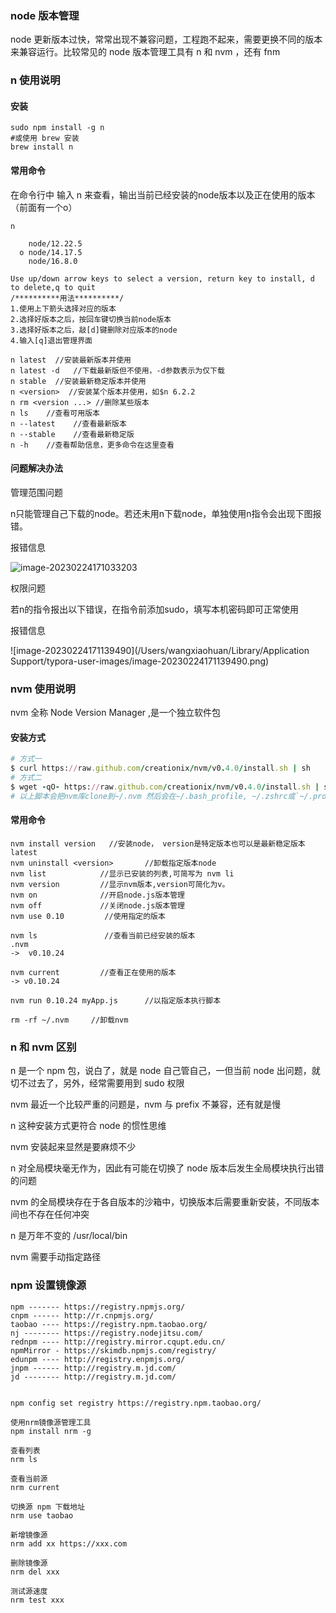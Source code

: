 ### node 版本管理

node 更新版本过快，常常出现不兼容问题，工程跑不起来，需要更换不同的版本来兼容运行。比较常见的 node 版本管理工具有 n 和 nvm ，还有 fnm

### n 使用说明

#### 安装

```
sudo npm install -g n
#或使用 brew 安装
brew install n
```

#### 常用命令

在命令行中 输入 n 来查看，输出当前已经安装的node版本以及正在使用的版本（前面有一个o）

```
n

    node/12.22.5
  ο node/14.17.5
    node/16.8.0

Use up/down arrow keys to select a version, return key to install, d to delete,q to quit
/**********用法**********/
1.使用上下箭头选择对应的版本
2.选择好版本之后，按回车键切换当前node版本
3.选择好版本之后，敲[d]键删除对应版本的node
4.输入[q]退出管理界面

n latest  //安装最新版本并使用  
n latest -d   //下载最新版但不使用，-d参数表示为仅下载  
n stable  //安装最新稳定版本并使用  
n <version>  //安装某个版本并使用，如$n 6.2.2  
n rm <version ...> //删除某些版本  
n ls    //查看可用版本  
n --latest    //查看最新版本  
n --stable    //查看最新稳定版  
n -h    //查看帮助信息，更多命令在这里查看  
```

#### 问题解决办法

管理范围问题

n只能管理自己下载的node。若还未用n下载node，单独使用n指令会出现下图报错。

报错信息

![image-20230224171033203](http://image.wangxiaohuan.com/blog/image/202302241710850.png)

权限问题

若n的指令报出以下错误，在指令前添加sudo，填写本机密码即可正常使用

报错信息

![image-20230224171139490](/Users/wangxiaohuan/Library/Application Support/typora-user-images/image-20230224171139490.png)



### nvm 使用说明

nvm 全称 Node Version Manager ,是一个独立软件包

#### 安装方式

```ruby
# 方式一
$ curl https://raw.github.com/creationix/nvm/v0.4.0/install.sh | sh
# 方式二
$ wget -qO- https://raw.github.com/creationix/nvm/v0.4.0/install.sh | sh
# 以上脚本会把nvm库clone到~/.nvm 然后会在~/.bash_profile, ~/.zshrc或`~/.profile末尾添加source，安装完成之后，你可以用以下命令来安装node
```

#### 常用命令

```cobol
nvm install version   //安装node， version是特定版本也可以是最新稳定版本latest
nvm uninstall <version>       //卸载指定版本node
nvm list            //显示已安装的列表,可简写为 nvm li
nvm version         //显示nvm版本,version可简化为v。
nvm on              //开启node.js版本管理
nvm off             //关闭node.js版本管理
nvm use 0.10         //使用指定的版本   
      
nvm ls               //查看当前已经安装的版本  
.nvm  
->  v0.10.24  
      
nvm current         //查看正在使用的版本  
-> v0.10.24  
      
nvm run 0.10.24 myApp.js      //以指定版本执行脚本  

rm -rf ~/.nvm     //卸载nvm
```



### n 和 nvm 区别

n 是一个 npm 包，说白了，就是 node 自己管自己，一但当前 node 出问题，就切不过去了，另外，经常需要用到 sudo 权限


nvm 最近一个比较严重的问题是，nvm 与 prefix 不兼容，还有就是慢

n 这种安装方式更符合 node 的惯性思维

nvm 安装起来显然是要麻烦不少

n 对全局模块毫无作为，因此有可能在切换了 node 版本后发生全局模块执行出错的问题

nvm 的全局模块存在于各自版本的沙箱中，切换版本后需要重新安装，不同版本间也不存在任何冲突

n 是万年不变的 /usr/local/bin

nvm 需要手动指定路径



### npm 设置镜像源

```text
npm ------- https://registry.npmjs.org/
cnpm ------ http://r.cnpmjs.org/
taobao ---- https://registry.npm.taobao.org/
nj -------- https://registry.nodejitsu.com/
rednpm ---- http://registry.mirror.cqupt.edu.cn/
npmMirror - https://skimdb.npmjs.com/registry/
edunpm ---- http://registry.enpmjs.org/
jnpm ------ http://registry.m.jd.com/
jd -------- http://registry.m.jd.com/


npm config set registry https://registry.npm.taobao.org/

使用nrm镜像源管理工具
npm install nrm -g

查看列表
nrm ls

查看当前源
nrm current

切换源 npm 下载地址
nrm use taobao

新增镜像源
nrm add xx https://xxx.com

删除镜像源
nrm del xxx

测试源速度
nrm test xxx
```
